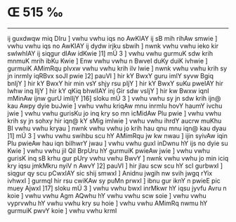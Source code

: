# Œ 515 ‰
---
ij guxdwqw miq DIru ] vwhu vwhu iqs no AwKIAY ij sB mih rihAw smwie
] vwhu vwhu iqs no AwKIAY ij dydw irjku sbwih ] nwnk vwhu vwhu ieko
kir swlwhIAY ij siqgur dIAw idKwie ]1] mÚ 3 ] vwhu vwhu gurmuK sdw
krih mnmuK mrih ibKu Kwie ] Enw vwhu vwhu n BwveI duKy duiK ivhwie ]
gurmuiK AMimRqu pIvxw vwhu vwhu krih ilv lwie ] nwnk vwhu vwhu krih sy
jn inrmly iqRBvx soJI pwie ]2] pauVI ] hir kY BwxY guru imlY syvw
Bgiq bnIjY ] hir kY BwxY hir min vsY shjy rsu pIjY ] hir kY BwxY suKu
pweIAY hir lwhw inq lIjY ] hir kY qKiq bhwlIAY inj Gir sdw vsIjY ]
hir kw Bwxw iqnI mMinAw ijnw gurU imlIjY ]16] sloku mÚ 3 ] vwhu vwhu
sy jn sdw krih ijn@ kau Awpy dyie buJwie ] vwhu vwhu kriqAw mnu
inrmlu hovY haumY ivchu jwie ] vwhu vwhu gurisKu jo inq kry so mn icMidAw
Plu pwie ] vwhu vwhu krih sy jn sohxy hir iqn@ kY sMig imlwie ] vwhu
vwhu ihrdY aucrw muKhu BI vwhu vwhu kryau ] nwnk vwhu vwhu jo krih hau
qnu mnu iqn@ kau dyau ]1] mÚ 3 ] vwhu vwhu swihbu scu hY AMimRqu jw kw
nwau ] ijin syivAw iqin Plu pwieAw hau iqn bilhwrY jwau ] vwhu vwhu
guxI inDwnu hY ijs no dyie su Kwie ] vwhu vwhu jil Qil BrpUru hY gurmuiK
pwieAw jwie ] vwhu vwhu gurisK inq sB krhu gur pUry vwhu vwhu BwvY ]
nwnk vwhu vwhu jo min iciq kry iqsu jmkMkru nyiV n AwvY ]2] pauVI ]
hir jIau scw scu hY scI gurbwxI ] siqgur qy scu pCwxIAY sic shij
smwxI ] Anidnu jwgih nw svih jwgq rYix ivhwxI ] gurmqI hir rsu
cwiKAw sy puMn prwxI ] ibnu gur iknY n pwieE pic muey AjwxI ]17]
sloku mÚ 3 ] vwhu vwhu bwxI inrMkwr hY iqsu jyvfu Avru n koie ] vwhu
vwhu Agm AQwhu hY vwhu vwhu scw soie ] vwhu vwhu vyprvwhu hY vwhu vwhu kry
su hoie ] vwhu vwhu AMimRq nwmu hY gurmuiK pwvY koie ] vwhu vwhu krmI
####
